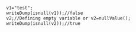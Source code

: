 ```luceescript+trycf
v1="test";
writeDump(isnull(v1));//false
v2;//Defining empty variable or v2=nullValue();
writeDump(isnull(v2));//true
```
